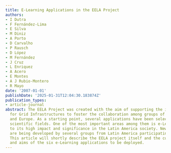 ```yaml
---
title: E-Learning Applications in the EELA Project
authors:
- I Dutra
- F Fernández-Lima
- E Silva
- M Diniz
- A Porto
- D Carvalho
- P Rausch
- D López
- M Fernández
- J Cruz
- L Enriquez
- A Acero
- E Montes
- A J Rubio-Montero
- R Mayo
date: '2007-01-01'
publishDate: '2025-01-31T12:04:30.183874Z'
publication_types:
- article-journal
abstract: The EELA Project was created with the aim of supporting the increasing demand
  for Grid Infrastructures to foster the collaboration among groups of Latin America
  and Europe. As a starting point, several applications have been selected in four
  scientific fields. One of the most important areas among them is e-Learning due
  to its high impact and significance in the Latin America society. Newly applications
  are being developed by several groups from Latin America participating in the project.
  This article will shortly describe the EELA project itself and the current status
  and aims of the six e-Learning applications to be deployed.
---
```

